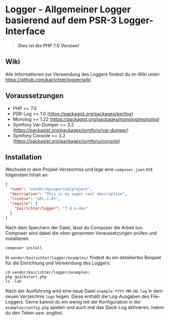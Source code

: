 # Logger - Allgemeiner Logger basierend auf dem PSR-3 Logger-Interface

> **Dies ist die PHP 7.0 Version!**

## Wiki

Alle Informationen zur Verwendung des Loggers findest du im Wiki unter: https://github.com/kairichter/logger/wiki

## Voraussetzungen

* PHP >= 7.0
* PSR-Log >= 1.0 (https://packagist.org/packages/psr/log)
* Monolog >= 1.22 (https://packagist.org/packages/monolog/monolog)
* Symfony Var-Dumper >= 3.2 (https://packagist.org/packages/symfony/var-dumper)
* Symfony Console >= 3.2 (https://packagist.org/packages/symfony/console)

## Installation

Wechsele in dein Projekt-Verzeichnis und lege eine `composer.json` mit folgendem Inhalt an:
```json
{
  "name": "vendor/mysupercoolproject",
  "description": "This is my super cool description",
  "license": "GPL-2.0+",
  "require": {
    "kairichter/logger": "7.0.x-dev"
  }
}
```

Nach dem Speichern der Datei, lässt du Composer die Arbeit tun. Composer wird dabei die oben genannten Voraussetzungen prüfen und installieren.

```
composer install
```

In `vendor/kairichter/logger/examples/` findest du ein detailiertes Beispiel für die Einrichtung und Verwendung des Loggers:

```
cd vendor/kairichter/logger/examples;
php quickstart.php
ls -lah
```

Nach der Ausführung wird eine neue Datei `example-YYYY-MM-DD.log` in dem neuen Verzeichnis `logs` liegen. Diese enthällt die Log-Ausgaben des File-Loggers. Gerne kannst du ein wenig mit der Konfiguration in der `examples/config.php` spielen und auch mal das Slack-Log aktivieren, indem du den Token usw. angibst. 

